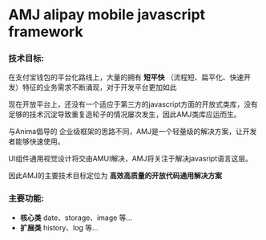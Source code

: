 # AMJ alipay mobile javascript framework

### 技术目标:

在支付宝钱包的平台化路线上，大量的拥有 **短平快** （流程短、扁平化、快速开发）特征的业务需求不断涌现，对于开发平台更加如此

现在开放平台上，还没有一个适应于第三方的javascript方面的开放式类库，没有足够的技术沉淀导致重复造轮子的情况屡次发生，因此AMJ类库应运而生。

与Anima倡导的 企业级框架的思路不同，AMJ是一个轻量级的解决方案，让开发者能够快速使用。

UI组件通用视觉设计将交由AMUI解决，AMJ将关注于解决javasript语言这层。

因此AMJ的主要技术目标定位为 **高效高质量的开放代码通用解决方案**

### 主要功能:

* **核心类** date、storage、image 等...
* **扩展类** history、log 等...